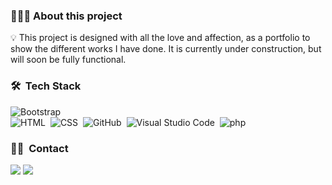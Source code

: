### 👨🏻‍💻 About this project

💡 This project is designed with all the love and affection, as a portfolio to show the different works I have done.
It is currently under construction, but will soon be fully functional.

### 🛠 &nbsp;Tech Stack 

![Bootstrap](https://img.shields.io/badge/-Bootstrap-05122A?style=flat&logo=bootstrap&logoColor=563D7C)\
![HTML](https://img.shields.io/badge/-HTML-05122A?style=flat&logo=HTML5)&nbsp;
![CSS](https://img.shields.io/badge/-CSS-05122A?style=flat&logo=CSS3&logoColor=1572B6)&nbsp;
![GitHub](https://img.shields.io/badge/-GitHub-05122A?style=flat&logo=github)&nbsp;
![Visual Studio Code](https://img.shields.io/badge/-Visual%20Studio%20Code-05122A?style=flat&logo=visual-studio-code&logoColor=007ACC)&nbsp;
![php](https://img.shields.io/badge/-php-05122A?style=flat&logo=php&logoColor=007ACC)&nbsp;




### 🤝🏻 &nbsp;Contact

<p>
<a href="https://www.linkedin.com/in/sebastianriossanchez"><img src="https://img.shields.io/badge/-Sebastian-0077B5?style=flat&logo=Linkedin&logoColor=white"/></a>
<a href="mailto:sebastianrios47@gmail.com"><img src="https://img.shields.io/badge/-sebastian-D14836?style=flat&logo=Gmail&logoColor=white"/></a>
</p>

